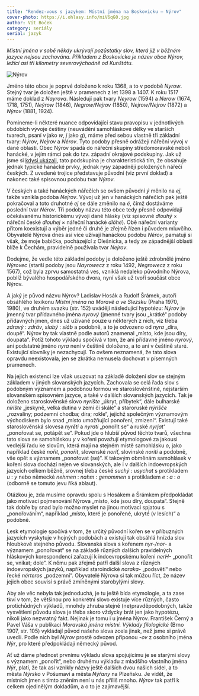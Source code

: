 ```yaml
---
title: "Rendez-vous s jazykem: Místní jména na Boskovicku – Nýrov"
cover-photo: https://i.ohlasy.info/miV6qG0.jpg
author: Vít Boček
category: seriály
serial: jazyk
---
```


*Místní jména v sobě někdy ukrývají pozůstatky slov, která již v běžném jazyce nejsou zachována. Příkladem z Boskovicka je název obce Nýrov, ležící asi tři kilometry severovýchodně od Kunštátu.*

<img src="https://i.ohlasy.info/RjKr9h1.jpg" alt="Nýrov" class="img-responsive img-popup" data-author="obec Nýrov">

Jméno této obce je poprvé doloženo k roku 1368, a to v podobě *Nyrow*. Stejný tvar je doložen ještě v pramenech z let 1398 a 1407. K roku 1517 máme doklad z *Nayrova*. Následují pak tvary *Neyrow* (1594) a *Nerow* (1674, 1718, 1751), *Neýrow* (1846), *Negrow/Nejrov* (1850), *Nejrow/Nejrov* (1872) a *Nýrov* (1881, 1924).

Pomineme-li některé nuance odpovídající stavu pravopisu v jednotlivých obdobích vývoje češtiny (neuvádění samohláskové délky ve starších tvarech, psaní *v* jako *w*, *j* jako *g*), máme před sebou vlastně tři základní tvary: *Nýrov*, *Nejrov* a *Nérov*. Tyto podoby přesně odrážejí nářeční vývoj v dané oblasti. Obec Nýrov spadá do nářeční skupiny středomoravské neboli hanácké, v jejím rámci pak do tzv. západní okrajové podskupiny. Jak už jsme si [kdysi ukázali](/clanky/2015/06/nareci.html), tato podskupina je charakteristická tím, že obsahuje jednak typické hanácké prvky, jednak rysy západněji položených nářečí českých. Z uvedené trojice představuje původní (viz první doklad) a nakonec také spisovnou podobu tvar *Nýrov*. 

V českých a také hanáckých nářečích se ovšem původní *ý* měnilo na *ej*, takže vznikla podoba *Nejrov*. Vývoj už jen v hanáckých nářečích pak ještě pokračoval a toto druhotné *ej* se dále změnilo na *é*, čímž dostáváme poslední tvar *Nérov*. Tři podoby názvu této obce tedy přesně odpovídají očekávanému historickému vývoji dané hlásky (viz spisovné *dlouhý* × nářeční české *dlouhej* × nářeční hanácké *dlóhé*). Obě nářeční varianty přitom koexistují a výběr jedné či druhé je zřejmě řízen i původem mluvčího. Obyvatelé Nýrova dnes asi více užívají hanáckou podobu *Nérov*, pamatuji si však, že moje babička, pocházející z Olešnicka, a tedy ze západnější oblasti blíže k Čechám, pravidelně používala tvar *Nejrov*.

Dodejme, že vedle této základní podoby je doloženo ještě zdrobnělé jméno *Nýrovec* (starší podoby jsou *Nayrowecz* z roku 1492, *Negrowecz* z roku 1567), což byla zprvu samostatná ves, vzniklá nedaleko původního Nýrova, poblíž bývalého hospodářského dvora, nyní však už tvoří součást obce Nýrov.

A jaký je původ názvu Nýrov? Ladislav Hosák a Rudolf Šrámek, autoři obsáhlého lexikonu *Místní jména na Moravě a ve Slezsku* (Praha 1970, 1980), ve druhém svazku (str. 152) uvádějí následující hypotézu: *Nýrov* je jmenný tvar přídavného jména *nyrový* (jmenné tvary jsou „krátké“ podoby přídavných jmen, dnes už užívané pouze u některých z nich, viz třeba *zdravý* : *zdráv*, *slabý* : *sláb* a podobně, a to je odvozeno od *nyra* „díra, doupě“. Nýrov by tak vlastně podle autorů znamenal „místo, kde jsou díry, doupata“. Potíž tohoto výkladu spočívá v tom, že ani přídavné jméno *nyrový*, ani podstatné jméno *nyra* není v češtině doloženo, a to ani v češtině staré. Existující slovníky je nezachycují. To ovšem neznamená, že tato slova opravdu neexistovala, jen se zkrátka nemusela dochovat v písemných pramenech.

Na jejich existenci lze však usuzovat na základě doložení slov se stejným základem v jiných slovanských jazycích. Zachovala se celá řada slov s podobným významem a podobnou formou ve staroslověnštině, nejstarším slovanském spisovném jazyce, a také v dalších slovanských jazycích. Tak je doloženo staroslověnské slovo *nyrište* „úkryt, příbytek“, dále bulharské *nírište* „jeskyně, velká dutina v zemi či skále“ a staroruské *nýrišče* „rozvaliny; podzemní chodba; díra; rokle“, jejichž společným významovým východiskem bylo snad „místo umožňující ponoření, zmizení“. Existují také staroslověnská slovesa *nyrěti* a *nyrati* „ponořit se“ a ruské *nyrjatʼ* „ponořovat se, potápět se“. Pokud jde o hlubší původ těchto tvarů, všechna tato slova se samohláskou *y* v kořeni považují etymologové za jakousi vedlejší řadu ke slovům, která mají na stejném místě samohlásku *o*, jako například české *nořit*, *ponořit*, slovenské *noriť*, slovinské *noríti* a podobně, vše opět s významem „ponořovat (se)“. K takovým obměnám samohlásek v kořeni slova dochází nejen ve slovanských, ale i v dalších indoevropských jazycích celkem běžně, srovnej třeba české *suchý* : *usychat* s protikladem *u* : *y* nebo německé *nehmen* : *nahm* : *genommen* s protikladem *e* : *a* : *o* (odborně se tomuto jevu říká ablaut). 

Otázkou je, zda musíme opravdu spolu s Hosákem a Šrámkem předpokládat jako motivaci pojmenování Nýrova „místo, kde jsou díry, doupata“. Stejně tak dobře by snad bylo možno myslet na jinou motivaci spjatou s „ponořováním“, například „místo, které je ponořené, ukryté (v lesích)“ a podobně.

Lesk etymologie spočívá v tom, že určitý původní kořen se v příbuzných jazycích vyskytuje v hojných podobách a existují tak obsáhlá hnízda slov hloubkově stejného původu. Slovanská slova s kořenem *nyr-/nor-* a významem „ponořovat“ se na základě různých dalších pravidelných hláskových korespondencí zařazují k indoevropskému kořeni *nerH-* „ponořit se, vnikat; dole“. K němu pak zřejmě patří další slova z různých indoevropských jazyků, například staroindické *naraka-* „podsvětí“ nebo řecké *nérteros* „podzemní“. Obyvatelé Nýrova si tak můžou říct, že název jejich obec souvisí s právě zmíněnými starobylými slovy.

Aby ale věc nebyla tak jednoduchá, je tu ještě bída etymologie, a ta zase tkví v tom, že většinou pro konkrétní slovo existuje více různých, často protichůdných výkladů, mnohdy zhruba stejně (ne)pravděpodobných, takže vysvětlení původu slova je třeba skoro vždycky brát jen jako hypotézu, nikoli jako nezvratný fakt. Nejinak je tomu i u jména Nýrov. František Černý a Pavel Váša v publikaci *Moravská jména místní. Výklady filologické* (Brno 1907, str. 105) vykládají původ našeho slova zcela jinak, než jsme si právě uvedli. Podle nich byl *Nýrov* prostě odvozen příponou *-ov* z osobního jména *Nýr*, pro které předpokládají německý původ.

Ať už dáme přednost prvnímu výkladu slova spojujícímu je se starými slovy s významem „ponořit“, nebo druhému výkladu z mladšího vlastního jména *Nýr*, platí, že tak asi vznikly názvy ještě dalších dvou našich sídel, a to města *Nýrsko* v Pošumaví a města *Nýřany* na Plzeňsku. Je vidět, že místních jmen s tímto zněním není u nás příliš mnoho. *Nýrov* tak patří k celkem ojedinělým dokladům, a o to je zajímavější.
